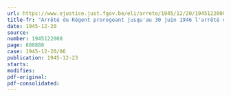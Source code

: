 ```yaml
---
url: https://www.ejustice.just.fgov.be/eli/arrete/1945/12/20/1945122008/justel
title-fr: "Arrêté du Régent prorogeant jusqu'au 30 juin 1946 l'arrêté des Ministres réunis en Conseil du 9 septembre 1944 instituant, à titre provisoire, des Commissions régulatrices des Prix"
date: 1945-12-20
source:
number: 1945122008
page: 888888
case: 1945-12-20/06
publication: 1945-12-23
starts:
modifies:
pdf-original:
pdf-consolidated:
---
```


